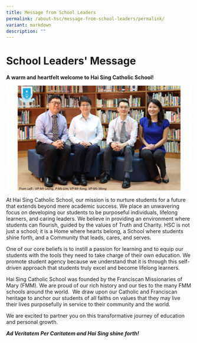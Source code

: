```yaml
---
title: Message from School Leaders
permalink: /about-hsc/message-from-school-leaders/permalink/
variant: markdown
description: ""
---
```

# **School Leaders' Message**


**A warm and heartfelt welcome to Hai Sing Catholic School!**

![Hai Sing Catholic School Leaders ](/images/About%20HSC/SLs_Photo_Update.jpg)

At Hai Sing Catholic School, our mission is to nurture students for a future that extends beyond mere academic success. We place an unwavering focus on developing our students to be purposeful individuals, lifelong learners, and caring leaders. We believe in providing an environment where students can flourish, guided by the values of Truth and Charity. HSC is not just a school; it is a Home where hearts belong, a School where students shine forth, and a Community that leads, cares, and serves.

One of our core beliefs is to instill a passion for learning and to equip our students with the tools they need to take charge of their own education. We promote student agency because we understand that it is through this self-driven approach that students truly excel and become lifelong learners.

Hai Sing Catholic School was founded by the Franciscan Missionaries of Mary (FMM). We are proud of our rich history and our ties to the many FMM schools around the world.  We draw upon our Catholic and Franciscan heritage to anchor our students of all faiths on values that they may live their lives purposefully in service to their community and the world.  

We are excited to partner you on this transformative journey of education and personal growth.

***Ad Veritatem Per Caritatem and Hai Sing shine forth!***